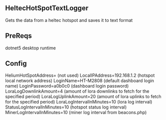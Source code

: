 ## HeltecHotSpotTextLogger
Gets the data from a heltec hotspot and saves it to text format


## PreReqs
dotnet5 desktop runtime

## Config
HeliumHotSpotAddress= (not used)
LocalIPAddress=192.168.1.2 (hotspot local network address)
LoginName=HT-M2808 (default dashboard login name)
LoginPassword=a0b0c0 (dashboard login password)
LoraLogDownlinkAmount=4 (amount of lora downlinks to fetch for the specified period)
LoraLogUplinkAmount=20 (amount of lora uplinks to fetch for the specified period)
LoraLogIntervalInMinutes=10 (lora log interval)
StatusLogIntervalInMinutes=10 (hotspot status log interval)
MinerLogIntervalInMinutes=10 (miner log interval from beacons.php)
